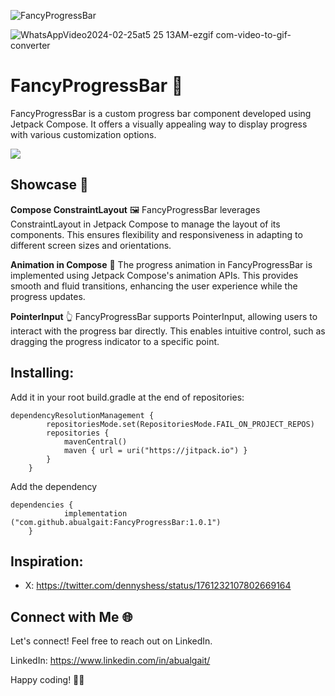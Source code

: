 
![FancyProgressBar](https://github.com/abualgait/FancyProgressBar/assets/38107393/bdf39f16-96eb-4d7c-9335-04f830dcf29f)

![WhatsAppVideo2024-02-25at5 25 13AM-ezgif com-video-to-gif-converter](https://github.com/abualgait/FancyProgressBar/assets/38107393/26d0b476-c3af-402e-b269-88c5b596eef0)

# FancyProgressBar 💫
FancyProgressBar is a custom progress bar component developed using Jetpack Compose. It offers a visually appealing way to display progress with various customization options.

[![](https://jitpack.io/v/abualgait/FancyProgressBar.svg)](https://jitpack.io/#abualgait/FancyProgressBar) 
## Showcase 🎨

**Compose ConstraintLayout** 🖼️
FancyProgressBar leverages ConstraintLayout in Jetpack Compose to manage the layout of its components. This ensures flexibility and responsiveness in adapting to different screen sizes and orientations.

**Animation in Compose** 🚀
The progress animation in FancyProgressBar is implemented using Jetpack Compose's animation APIs. This provides smooth and fluid transitions, enhancing the user experience while the progress updates.

**PointerInput** 👆
FancyProgressBar supports PointerInput, allowing users to interact with the progress bar directly. This enables intuitive control, such as dragging the progress indicator to a specific point.


## Installing:
Add it in your root build.gradle at the end of repositories:

```
dependencyResolutionManagement {
		repositoriesMode.set(RepositoriesMode.FAIL_ON_PROJECT_REPOS)
		repositories {
			mavenCentral()
			maven { url = uri("https://jitpack.io") }
		}
	}
 ```
Add the dependency

```
dependencies {
	        implementation ("com.github.abualgait:FancyProgressBar:1.0.1")
	}
```
## Inspiration:
- X: https://twitter.com/dennyshess/status/1761232107802669164

## Connect with Me 🌐

Let's connect! Feel free to reach out on LinkedIn.

LinkedIn: https://www.linkedin.com/in/abualgait/

Happy coding! 🚀✨
